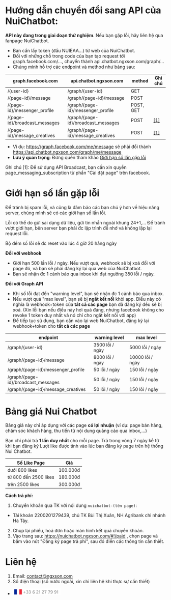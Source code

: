 <a name="chuyenapi"></a>  
# Hướng dẫn chuyển đổi sang API của NuiChatbot:  
  
**API này đang trong giai đoạn thử nghiệm**. Nếu bạn gặp lỗi, hãy liên hệ qua fanpage NuiChatbot.
  
- Bạn cần lấy token (đầu NUIEAA...) từ web của NuiChatbot.  
- Đối với những chỗ trong code của bạn tạo request tới graph.facebook.com/..., chuyển thành api.chatbot.ngxson.com/graph/...  
- Chúng mình hỗ trợ các endpoint và method như bảng sau:  

|graph.facebook.com|api.chatbot.ngxson.com|method|Ghi chú|  
|-------|-------|------|------|
|/{user-id}|/graph/{user-id}|GET||
|/{page-id}/message|/graph/{page-id}/message|POST||
|/{page-id}/messenger_profile|/graph/{page-id}/messenger_profile|POST, GET||
|/{page-id}/broadcast_messages|/graph/{page-id}/broadcast_messages|POST|[[1]](#chuyenapi1)|
|/{page-id}/message_creatives|/graph/{page-id}/message_creatives|POST|[[1]](#chuyenapi1)|

- Ví dụ:  https://graph.facebook.com/me/message sẽ phải đổi thành https://api.chatbot.ngxson.com/graph/me/message
- **Lưu ý quan trọng**: Đừng quên tham khảo [Giới hạn số lần gặp lỗi](#gioihanloi)

<a name="chuyenapi1"></a> 
Ghi chú [1]: Để sử dụng API Broadcast, bạn cần xin quyền page_messaging_subscription từ phần "Cài đặt page" trên facebook.

<a name="gioihanloi"></a>  
# Giới hạn số lần gặp lỗi  
  
Để tránh bị spam lỗi, và cũng là đảm bảo các bạn chú ý hơn về hiệu năng server, chúng mình sẽ có các giới hạn số lần lỗi.  
  
Lỗi có thể do gửi sai dạng dữ liệu, gửi tin nhắn ngoài khung 24+1,... Để tránh vượt giới hạn, bên server bạn phải đc lập trình để nhớ và không lặp lại request lỗi.

Bộ đếm số lỗi sẽ đc reset vào lúc 4 giờ 20 hằng ngày
  
__Đối với webhook__
- Giới hạn 500 lần lỗi / ngày. Nếu vượt quá, webhook sẽ bị xoá đối với page đó, và bạn sẽ phải đăng ký lại qua web của NuiChatbot.  
- Bạn sẽ nhận đc 1 cảnh báo qua inbox khi đạt ngưỡng 350 lỗi / ngày.  
  
__Đối với Graph API__
- Khi số lỗi đạt đến "warning level", bạn sẽ nhận đc 1 cảnh báo qua inbox.
- Nếu vượt quá "max level", bạn sẽ bị **ngắt kết nối** khỏi app. Điều này có nghĩa là webhook+token của **tất cả các page** bạn đã đăng ký đều sẽ bị xoá. (Xin lỗi bạn nếu điều này hơi quá đáng, nhưng facebook không cho revoke 1 token duy nhất và nó chỉ cho ngắt kết nối với app)
- Để tiếp tục sử dụng, bạn cần vào lại web NuiChatbot, đăng ký lại webhook+token cho **tất cả các page**

|endpoint|warning level|max level|
|-----|-----|-----|
|/graph/{user-id}|3500 lỗi / ngày|5000 lỗi / ngày|
|/graph/{page-id}/message|8000 lỗi / ngày|10000 lỗi / ngày|
|/graph/{page-id}/messenger_profile|50 lỗi / ngày|150 lỗi / ngày|
|/graph/{page-id}/broadcast_messages|50 lỗi / ngày|150 lỗi / ngày|
|/graph/{page-id}/message_creatives|50 lỗi / ngày|150 lỗi / ngày|

<a name="banggia"></a>
# Bảng giá Nui Chatbot

Bảng giá này chỉ áp dụng với các page **có lợi nhuận** (ví dụ: page bán hàng, chăm sóc khách hàng, thu tiền từ nội dung quảng cáo qua inbox,...)

Bạn chỉ phải trả **1 lần duy nhất** cho mỗi page. Trả trong vòng 7 ngày kể từ khi bạn đăng ký Lượt like được tính vào lúc bạn đăng ký page trên hệ thống Nui Chatbot.

| Số Like Page | Giá |
|----------|---------|
| dưới 800 likes | 100.000đ |
| từ 800 đến 2500 likes | 180.000đ |
| trên 2500 likes | 300.000đ |

__Cách trả phí:__
1. Chuyển khoản qua TK với nội dung `nuichatbot-(tên page)`:
  * Tài khoản 2200201279439, chủ TK Bùi Thị Xuân, NH Agribank chi nhánh Hà Tây.
2. Chụp lại phiếu, hoá đơn hoặc màn hình kết quả chuyển khoản.
3. Vào trang sau: https://nuichatbot.ngxson.com/#!/paid , chọn page và bấm vào nút "Đăng ký page trả phí", sau đó điền các thông tin cần thiết.

<a name="lienhe"></a>
# Liên hệ

1. Email: contact@ngxson.com
2. Số điện thoại (số nước ngoài, xin chỉ liên hệ khi thực sự cần thiết)
  * <img src="https://raw.githubusercontent.com/ngxson/storeData/master/sdt.jpg" width="150px">
